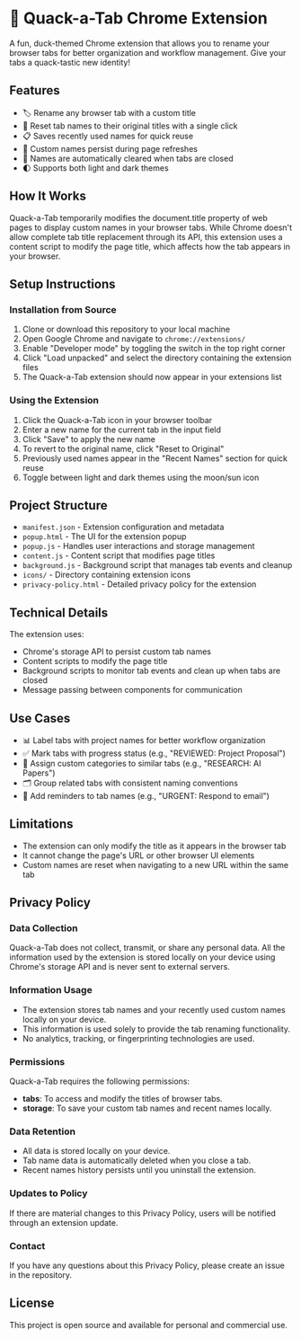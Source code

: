 # 🦆 Quack-a-Tab Chrome Extension

A fun, duck-themed Chrome extension that allows you to rename your browser tabs for better organization and workflow management. Give your tabs a quack-tastic new identity!

## Features

- 🏷️ Rename any browser tab with a custom title
- 🔄 Reset tab names to their original titles with a single click
- 📋 Saves recently used names for quick reuse
- 💾 Custom names persist during page refreshes
- 🧹 Names are automatically cleared when tabs are closed
- 🌓 Supports both light and dark themes

## How It Works

Quack-a-Tab temporarily modifies the document.title property of web pages to display custom names in your browser tabs. While Chrome doesn't allow complete tab title replacement through its API, this extension uses a content script to modify the page title, which affects how the tab appears in your browser.

## Setup Instructions

### Installation from Source

1. Clone or download this repository to your local machine
2. Open Google Chrome and navigate to `chrome://extensions/`
3. Enable "Developer mode" by toggling the switch in the top right corner
4. Click "Load unpacked" and select the directory containing the extension files
5. The Quack-a-Tab extension should now appear in your extensions list

### Using the Extension

1. Click the Quack-a-Tab icon in your browser toolbar
2. Enter a new name for the current tab in the input field
3. Click "Save" to apply the new name
4. To revert to the original name, click "Reset to Original"
5. Previously used names appear in the "Recent Names" section for quick reuse
6. Toggle between light and dark themes using the moon/sun icon

## Project Structure

- `manifest.json` - Extension configuration and metadata
- `popup.html` - The UI for the extension popup
- `popup.js` - Handles user interactions and storage management
- `content.js` - Content script that modifies page titles
- `background.js` - Background script that manages tab events and cleanup
- `icons/` - Directory containing extension icons
- `privacy-policy.html` - Detailed privacy policy for the extension

## Technical Details

The extension uses:
- Chrome's storage API to persist custom tab names
- Content scripts to modify the page title
- Background scripts to monitor tab events and clean up when tabs are closed
- Message passing between components for communication

## Use Cases

- 📊 Label tabs with project names for better workflow organization
- ✅ Mark tabs with progress status (e.g., "REVIEWED: Project Proposal")
- 🔖 Assign custom categories to similar tabs (e.g., "RESEARCH: AI Papers")
- 🗂️ Group related tabs with consistent naming conventions
- 🔔 Add reminders to tab names (e.g., "URGENT: Respond to email")

## Limitations

- The extension can only modify the title as it appears in the browser tab
- It cannot change the page's URL or other browser UI elements
- Custom names are reset when navigating to a new URL within the same tab

## Privacy Policy

### Data Collection
Quack-a-Tab does not collect, transmit, or share any personal data. All the information used by the extension is stored locally on your device using Chrome's storage API and is never sent to external servers.

### Information Usage
- The extension stores tab names and your recently used custom names locally on your device.
- This information is used solely to provide the tab renaming functionality.
- No analytics, tracking, or fingerprinting technologies are used.

### Permissions
Quack-a-Tab requires the following permissions:
- **tabs**: To access and modify the titles of browser tabs.
- **storage**: To save your custom tab names and recent names locally.

### Data Retention
- All data is stored locally on your device.
- Tab name data is automatically deleted when you close a tab.
- Recent names history persists until you uninstall the extension.

### Updates to Policy
If there are material changes to this Privacy Policy, users will be notified through an extension update.

### Contact
If you have any questions about this Privacy Policy, please create an issue in the repository.

## License

This project is open source and available for personal and commercial use. 